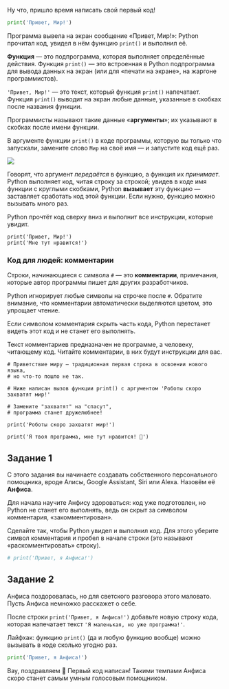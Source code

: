 Ну что, пришло время написать свой первый код!

```python
print('Привет, Мир!')
```

Программа вывела на экран сообщение «Привет, Мир!»: Python прочитал код, увидел в нём функцию `print()` и выполнил её.

**Функция** — это подпрограмма, которая выполняет определённые действия. Функция `print()` — это встроенная в Python подпрограмма для вывода данных на экран (или для «печати на экране», на жаргоне программистов).

`'Привет, Мир!'` — это текст, который функция `print()` напечатает. Функция `print()` выводит на экран любые данные, указанные в скобках после названия функции.

Программисты называют такие данные «**аргументы**»; их указывают в скобках после имени функции.

В аргументе функции `print()` в коде программы, которую вы только что запускали, замените слово `Мир` на своё имя — и запустите код ещё раз.

![](https://pictures.s3.yandex.net/resources/S0_14_1671392721.png)

Говорят, что аргумент _передаётся_ в функцию, а функция их _принимает_. Python выполняет код, читая строку за строкой; увидев в коде имя функции с круглыми скобками, Python **вызывает** эту функцию — заставляет сработать код этой функции. Если нужно, функцию можно вызывать много раз.

Python прочтёт код сверху вниз и выполнит все инструкции, которые увидит.
```
print('Привет, Мир!')
print('Мне тут нравится!')
```

### Код для людей: комментарии

Строки, начинающиеся с символа `#` — это **комментарии**, примечания, которые автор программы пишет для других разработчиков.

Python игнорирует любые символы на строчке после `#`. Обратите внимание, что комментарии автоматически выделяются цветом, это упрощает чтение.

Если символом комментария скрыть часть кода, Python перестанет видеть этот код и не станет его выполнять.

Текст комментариев предназначен не программе, а человеку, читающему код. Читайте комментарии, в них будут инструкции для вас.

```
# Приветствие миру — традиционная первая строка в освоении нового языка, 
# но что-то пошло не так.

# Ниже написан вызов функции print() с аргументом 'Роботы скоро захватят мир!'

# Замените "захватят" на "спасут",
# программа станет дружелюбнее!

print('Роботы скоро захватят мир!')

print('Я твоя программа, мне тут нравится! 👾')
```

## Задание 1

С этого задания вы начинаете создавать собственного персонального помощника, вроде Алисы, Google Assistant, Siri или Alexa. Назовём её **Анфиса**.

Для начала научите Анфису здороваться: код уже подготовлен, но Python не станет его выполнять, ведь он скрыт за символом комментария, «закомментирован».

Сделайте так, чтобы Python увидел и выполнил код. Для этого уберите символ комментария и пробел в начале строки (это называют «раскомментировать» строку).

```python
# print('Привет, я Анфиса!')
```
## Задание 2

Анфиса поздоровалась, но для светского разговора этого маловато. Пусть Анфиса немножко расскажет о себе.

После строки `print('Привет, я Анфиса!')` добавьте новую строку кода, которая напечатает текст `'Я маленькая, но уже программа!'`.

Лайфхак: функцию `print()` (да и любую функцию вообще) можно вызывать в коде сколько угодно раз.

```python
print('Привет, я Анфиса!')
```

Вау, поздравляем 🥳 Первый код написан! Такими темпами Анфиса скоро станет самым умным голосовым помощником.